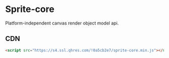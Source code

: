 # Sprite-core

Platform-independent canvas render object model api.

## CDN

```html
<script src="https://s4.ssl.qhres.com/!0a5cb2e7/sprite-core.min.js"></script>
```
